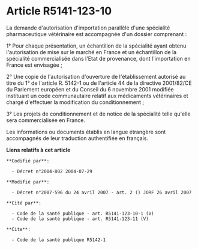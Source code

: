 # Article R5141-123-10

La demande d'autorisation d'importation parallèle d'une spécialité pharmaceutique vétérinaire est accompagnée d'un dossier
comprenant :

1° Pour chaque présentation, un échantillon de la spécialité ayant obtenu l'autorisation de mise sur le marché en France et
un échantillon de la spécialité commercialisée dans l'Etat de provenance, dont l'importation en France est envisagée ;

2° Une copie de l'autorisation d'ouverture de l'établissement autorisé au titre du 1° de l'article R. 5142-1 ou de l'article
44 de la directive 2001/82/CE du Parlement européen et du Conseil du 6 novembre 2001 modifiée instituant un code
communautaire relatif aux médicaments vétérinaires et chargé d'effectuer la modification du conditionnement ;

3° Les projets de conditionnement et de notice de la spécialité telle qu'elle sera commercialisée en France.

Les informations ou documents établis en langue étrangère sont accompagnés de leur traduction authentifiée en français.

**Liens relatifs à cet article**

	**Codifié par**:

	  - Décret n°2004-802 2004-07-29

	**Modifié par**:

	  - Décret n°2007-596 du 24 avril 2007 - art. 2 () JORF 26 avril 2007

	**Cité par**:

	  - Code de la santé publique - art. R5141-123-10-1 (V)
	  - Code de la santé publique - art. R5141-123-11 (V)

	**Cite**:

	  - Code de la santé publique R5142-1
